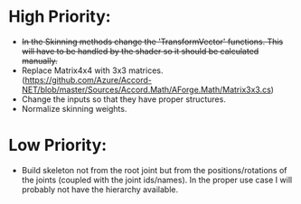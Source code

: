 # High Priority:
- ~~In the Skinning methods change the 'TransformVector' functions. This will have to be handled by the shader so it should be calculated manually.~~
- Replace Matrix4x4 with 3x3 matrices. (https://github.com/Azure/Accord-NET/blob/master/Sources/Accord.Math/AForge.Math/Matrix3x3.cs)
- Change the inputs so that they have proper structures.
- Normalize skinning weights.


# Low Priority:
- Build skeleton not from the root joint but from the positions/rotations of the joints (coupled with the joint ids/names). In the proper use case I will probably not have the hierarchy available.